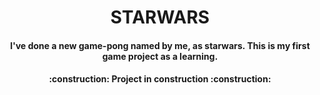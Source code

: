 <h1 align="center"> STARWARS </h1>

<h4 align="center">  I've done a new game-pong named by me, as starwars. This is my first game project as a learning. 
    </h4>

<h4 align="center"> 
    :construction:  Project in construction  :construction:
</h4>


